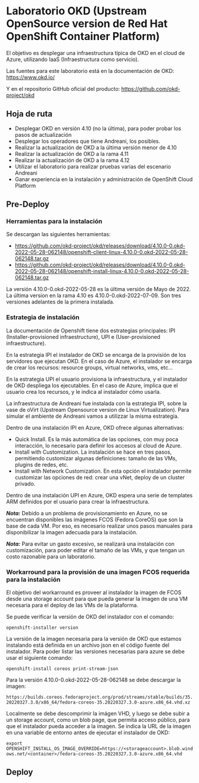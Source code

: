 # Laboratorio OKD (Upstream OpenSource version de Red Hat OpenShift Container Platform)

El objetivo es desplegar una infraestructura típica de OKD en el cloud de Azure, utilizando IaaS (Infraestructura como servicio).

Las fuentes para este laboratorio está en la documentación de OKD: https://www.okd.io/

Y en el repositorio GitHub oficial del producto:  https://github.com/okd-project/okd

## Hoja de ruta

- Desplegar OKD en versión 4.10 (no la última), para poder probar los pasos de actualización
- Desplegar los operadores que tiene Andreani, los posibles.
- Realizar la actualización de OKD a la última versión menor de 4.10
- Realizar la actualización de OKD a la rama 4.11
- Realizar la actualización de OKD a la rama 4.12
- Utilizar el laboratorio para realizar pruebas varias del escenario Andreani
- Ganar experiencia en la instalación y administración de OpenShift Cloud Platform

## Pre-Deploy

### Herramientas para la instalación

Se descargan las siguientes herramientas:

- https://github.com/okd-project/okd/releases/download/4.10.0-0.okd-2022-05-28-062148/openshift-client-linux-4.10.0-0.okd-2022-05-28-062148.tar.gz
- https://github.com/okd-project/okd/releases/download/4.10.0-0.okd-2022-05-28-062148/openshift-install-linux-4.10.0-0.okd-2022-05-28-062148.tar.gz

La versión 4.10.0-0.okd-2022-05-28 es la última versión de Mayo de 2022. La última version en la rama 4.10 es 4.10.0-0.okd-2022-07-09. Son tres versiones adelantes de la primera instalada.

### Estrategia de instalación

La documentación de Openshift tiene dos estrategias principales: IPI (Installer-provisioned infraestructure), UPI e (User-provisioned infraestructure).

En la estrategia IPI el instalador de OKD se encarga de la provisión de los servidores que ejecutan OKD. En el caso de Azure, el instalador se encarga de crear los recursos:
resource groups, virtual networks, vms, etc...

En la estrategia UPI el usuario provisiona la infraestructura, y el instalador de OKD despliega los ejecutables. En el caso de Azure, implica que el usuario crea los recursos, y le indica
al instalador cómo usarla.

La infraestructura de Andreani fue instalada con la estrategia IPI, sobre la vase de oVirt (Upstream Opensource version de Linux Virtualization). Para simular el ambiente de Andreani
vamos a utilizzar la misma estrategia.

Dentro de una instalación IPI en Azure, OKD ofrece algunas alternativas:

- Quick Install. Es la más automática de las opciones, con muy poca interacción, lo necesario para definir los accesos al cloud de Azure.
- Install with Customization. La instalación se hace en tres pasos, permitiendo customizar algunas definiciones: tamaño de las VMs, plugins de redes, etc.
- Install with Network Customization. En esta opción el instalador permite customizar las opciones de red: crear una vNet, deploy de un cluster privado.

Dentro de una instalación UPI en Azure, OKD espera una serie de templates ARM definidos por el usuario para crear la infraestructura.

***Nota:*** Debido a un problema de provisionamiento en Azure, no se encuentran disponibles las imágenes FCOS (Fedora CoreOS) que son la base de cada VM. Por eso, es necesario realizar
unos pasos manuales para disponibilizar la imagen adecuada para la instalación.

***Nota:*** Para evitar un gasto excesivo, se realizará una instalación con customización, para poder editar el tamaño de las VMs, y que tengan un costo razonable para un laboratorio.

### Workarround para la provisión de una imagen FCOS requerida para la instalación

El objetivo del workarround es proveer al instalador la imagen de FCOS desde una storage account para que pueda generar la imagen de una VM necesaria para el deploy de las VMs de la plataforma.

Se puede verificar la versión de OKD del instalador con el comando:  

```openshift-installer version```

La versión de la imagen necesaria para la versión de OKD que estamos instalando está definida en un archivo json en el código fuente del instalador. Para poder listar las versiones necesarias
para azure se debe usar el siguiente comando:

```openshift-install coreos print-stream-json```

Para la versión 4.10.0-0.okd-2022-05-28-062148 se debe descargar la imagen:

```https://builds.coreos.fedoraproject.org/prod/streams/stable/builds/35.20220327.3.0/x86_64/fedora-coreos-35.20220327.3.0-azure.x86_64.vhd.xz```

Localmente se debe descomprimir la imágen VHD, y luego se debe subir a un storage account, como un blob page, que permita acceso público, para que el instalador pueda acceder a la imagen.
Se indica la URL de la imagen en una variable de entorno antes de ejecutar el instalador de OKD:

```export OPENSHIFT_INSTALL_OS_IMAGE_OVERRIDE=https://<storageaccount>.blob.windows.net/<container>/fedora-coreos-35.20220327.3.0-azure.x86_64.vhd```

## Deploy

